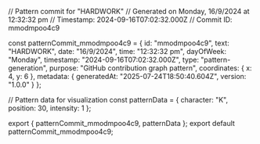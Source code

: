 // Pattern commit for "HARDWORK"
// Generated on Monday, 16/9/2024 at 12:32:32 pm
// Timestamp: 2024-09-16T07:02:32.000Z
// Commit ID: mmodmpoo4c9

const patternCommit_mmodmpoo4c9 = {
  id: "mmodmpoo4c9",
  text: "HARDWORK",
  date: "16/9/2024",
  time: "12:32:32 pm",
  dayOfWeek: "Monday",
  timestamp: "2024-09-16T07:02:32.000Z",
  type: "pattern-generation",
  purpose: "GitHub contribution graph pattern",
  coordinates: {
    x: 4,
    y: 6
  },
  metadata: {
    generatedAt: "2025-07-24T18:50:40.604Z",
    version: "1.0.0"
  }
};

// Pattern data for visualization
const patternData = {
  character: "K",
  position: 30,
  intensity: 1
};

export { patternCommit_mmodmpoo4c9, patternData };
export default patternCommit_mmodmpoo4c9;
